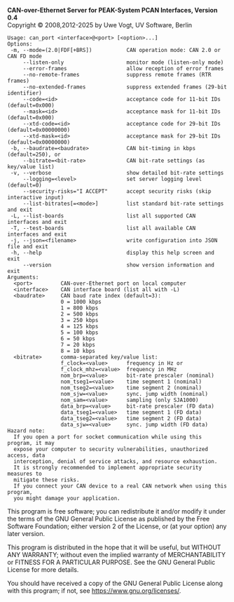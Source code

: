 __CAN-over-Ethernet Server for PEAK-System PCAN Interfaces, Version 0.4__ \
Copyright &copy; 2008,2012-2025 by Uwe Vogt, UV Software, Berlin

```
Usage: can_port <interface>@<port> [<option>...]
Options:
 -m, --mode=(2.0|FDF[+BRS])           CAN operation mode: CAN 2.0 or CAN FD mode
     --listen-only                    monitor mode (listen-only mode)
     --error-frames                   allow reception of error frames
     --no-remote-frames               suppress remote frames (RTR frames)
     --no-extended-frames             suppress extended frames (29-bit identifier)
     --code=<id>                      acceptance code for 11-bit IDs (default=0x000)
     --mask=<id>                      acceptance mask for 11-bit IDs (default=0x000)
     --xtd-code=<id>                  acceptance code for 29-bit IDs (default=0x00000000)
     --xtd-mask=<id>                  acceptance mask for 29-bit IDs (default=0x00000000)
 -b, --baudrate=<baudrate>            CAN bit-timing in kbps (default=250), or
     --bitrate=<bit-rate>             CAN bit-rate settings (as key/value list)
 -v, --verbose                        show detailed bit-rate settings
     --logging=<level>                set server logging level (default=0)
     --security-risks="I ACCEPT"      accept security risks (skip interactive input)
     --list-bitrates[=<mode>]         list standard bit-rate settings and exit
 -L, --list-boards                    list all supported CAN interfaces and exit
 -T, --test-boards                    list all available CAN interfaces and exit
 -j, --json=<filename>                write configuration into JSON file and exit
 -h, --help                           display this help screen and exit
     --version                        show version information and exit
Arguments:
  <port>         CAN-over-Ethernet port on local computer
  <interface>    CAN interface board (list all with -L)
  <baudrate>     CAN baud rate index (default=3):
                 0 = 1000 kbps
                 1 = 800 kbps
                 2 = 500 kbps
                 3 = 250 kbps
                 4 = 125 kbps
                 5 = 100 kbps
                 6 = 50 kbps
                 7 = 20 kbps
                 8 = 10 kbps
  <bitrate>      comma-separated key/value list:
                 f_clock=<value>      frequency in Hz or
                 f_clock_mhz=<value>  frequency in MHz
                 nom_brp=<value>      bit-rate prescaler (nominal)
                 nom_tseg1=<value>    time segment 1 (nominal)
                 nom_tseg2=<value>    time segment 2 (nominal)
                 nom_sjw=<value>      sync. jump width (nominal)
                 nom_sam=<value>      sampling (only SJA1000)
                 data_brp=<value>     bit-rate prescaler (FD data)
                 data_tseg1=<value>   time segment 1 (FD data)
                 data_tseg2=<value>   time segment 2 (FD data)
                 data_sjw=<value>     sync. jump width (FD data)
Hazard note:
  If you open a port for socket communication while using this program, it may
  expose your computer to security vulnerabilities, unauthorized access, data
  interception, denial of service attacks, and resource exhaustion.
  It is strongly recommended to implement appropriate security measures to
  mitigate these risks.
  If you connect your CAN device to a real CAN network when using this program,
  you might damage your application.
```

This program is free software; you can redistribute it and/or modify
it under the terms of the GNU General Public License as published by
the Free Software Foundation; either version 2 of the License, or
(at your option) any later version.

This program is distributed in the hope that it will be useful,
but WITHOUT ANY WARRANTY; without even the implied warranty of
MERCHANTABILITY or FITNESS FOR A PARTICULAR PURPOSE.  See the
GNU General Public License for more details.

You should have received a copy of the GNU General Public License along
with this program; if not, see <https://www.gnu.org/licenses/>.
